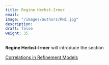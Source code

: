 ```yaml
---
title: Regine Herbst-Irmer
email: 
image: "/images/authors/RHI.jpg"
description: 
draft: false
weight: 35
---
```


**Regine Herbst-Irmer** will introduce the section

[Correlations in Refinement Models](/topics/08_correlations-in-refinement-models)
